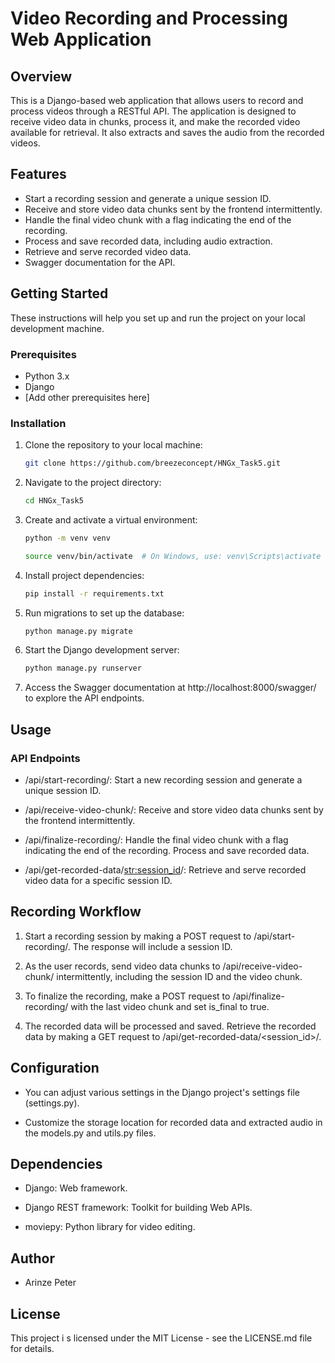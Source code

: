 # Video Recording and Processing Web Application

## Overview

This is a Django-based web application that allows users to record and process videos through a RESTful API. The application is designed to receive video data in chunks, process it, and make the recorded video available for retrieval. It also extracts and saves the audio from the recorded videos.

## Features

- Start a recording session and generate a unique session ID.
- Receive and store video data chunks sent by the frontend intermittently.
- Handle the final video chunk with a flag indicating the end of the recording.
- Process and save recorded data, including audio extraction.
- Retrieve and serve recorded video data.
- Swagger documentation for the API.

## Getting Started

These instructions will help you set up and run the project on your local development machine.

### Prerequisites

- Python 3.x
- Django
- [Add other prerequisites here]

### Installation

1. Clone the repository to your local machine:

   ```bash
   git clone https://github.com/breezeconcept/HNGx_Task5.git

2.  Navigate to the project directory:

    ```bash
    cd HNGx_Task5

3.  Create and activate a virtual environment:

    ```bash
    python -m venv venv

    source venv/bin/activate  # On Windows, use: venv\Scripts\activate

4.  Install project dependencies:

    ```bash
    pip install -r requirements.txt

5.  Run migrations to set up the database:

    ```bash
    python manage.py migrate

6.  Start the Django development server:

    ```bash
    python manage.py runserver

7.  Access the Swagger documentation at http://localhost:8000/swagger/ to explore the API endpoints.


## Usage

### API Endpoints

-   /api/start-recording/: Start a new recording session and generate a unique session ID.

-   /api/receive-video-chunk/: Receive and store video data chunks sent by the frontend intermittently.

-   /api/finalize-recording/: Handle the final video chunk with a flag indicating the end of the recording. Process and save recorded data.

-   /api/get-recorded-data/<str:session_id>/: Retrieve and serve recorded video data for a specific session ID.


## Recording Workflow

1.  Start a recording session by making a POST request to /api/start-recording/. The response will include a session ID.

2.  As the user records, send video data chunks to /api/receive-video-chunk/ intermittently, including the session ID and the video chunk.

3.  To finalize the recording, make a POST request to /api/finalize-recording/ with the last video chunk and set is_final to true.

4.  The recorded data will be processed and saved.
Retrieve the recorded data by making a GET request to /api/get-recorded-data/<session_id>/.


## Configuration

-   You can adjust various settings in the Django project's settings file (settings.py).

-   Customize the storage location for recorded data and extracted audio in the models.py and utils.py files.


## Dependencies

-   Django: Web framework.

-   Django REST framework: Toolkit for building Web APIs.

-   moviepy: Python library for video editing.


## Author

-   Arinze Peter


## License
This project i
s licensed under the MIT License - see the LICENSE.md file for details.